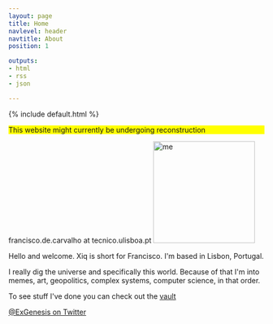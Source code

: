 ```yaml
---
layout: page
title: Home
navlevel: header
navtitle: About
position: 1

outputs:
- html
- rss
- json

---
```

{% include default.html %}

<p style="background-color:yellow">This website might currently be undergoing reconstruction</p>

francisco.de.carvalho at tecnico.ulisboa.pt
<img src="{{ site.url }}/assets/img/xiqpic.jpg" alt="me" width="200"/>

Hello and welcome. Xiq is short for Francisco. I'm based in Lisbon, Portugal.

I really dig the universe and specifically this world. Because of that I'm into memes, art, geopolitics, complex systems, computer science, in that order.

To see stuff I've done you can check out the [vault](vault.md)

[@ExGenesis on Twitter](https://twitter.com/home)
